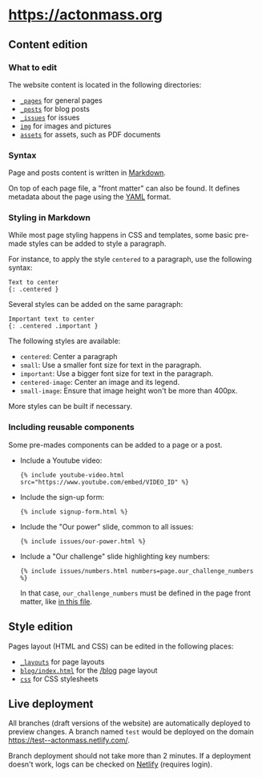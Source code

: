 # https://actonmass.org

## Content edition

### What to edit

The website content is located in the following directories:
- [`_pages`](/_pages) for general pages
- [`_posts`](/_posts) for blog posts
- [`_issues`](/_issues) for issues
- [`img`](/img) for images and pictures
- [`assets`](/assets) for assets, such as PDF documents

### Syntax

Page and posts content is written in [Markdown](https://www.markdownguide.org/basic-syntax/).

On top of each page file, a "front matter" can also be found. It defines metadata about the page using the [YAML](https://lzone.de/cheat-sheet/YAML) format. 

### Styling in Markdown

While most page styling happens in CSS and templates, some basic pre-made styles can be added to style a paragraph. 

For instance, to apply the style `centered` to a paragraph, use the following syntax:

```
Text to center
{: .centered }
```

Several styles can be added on the same paragraph:

```
Important text to center
{: .centered .important }
```

The following styles are available:

- `centered`: Center a paragraph
- `small`: Use a smaller font size for text in the paragraph.
- `important`: Use a bigger font size for text in the paragraph.
- `centered-image`: Center an image and its legend.
- `small-image`: Ensure that image height won't be more than 400px.

More styles can be built if necessary.

### Including reusable components

Some pre-mades components can be added to a page or a post.

- Include a Youtube video:
  ```
  {% include youtube-video.html src="https://www.youtube.com/embed/VIDEO_ID" %}
  ```
- Include the sign-up form:
  ```
  {% include signup-form.html %}
  ```
- Include the "Our power" slide, common to all issues:
  ```
  {% include issues/our-power.html %}
  ```
- Include a "Our challenge" slide highlighting key numbers:
  ```
  {% include issues/numbers.html numbers=page.our_challenge_numbers %}
  ```
  In that case, `our_challenge_numbers` must be defined in the page front matter, like [in this file](https://github.com/fpagnoux/actonmass-website/blob/adc9c288fb56c52f79b28e0edb57e0a8da3f4abd/_issues/climate.md).
  

## Style edition

Pages layout (HTML and CSS) can be edited in the following places:
- [`_layouts`](/_layouts) for page layouts
- [`blog/index.html`](/blog/index.html) for the [/blog](https://actonmass.org/blog/) page layout
- [`css`](/css) for CSS stylesheets


## Live deployment

All branches (draft versions of the website) are automatically deployed to preview changes. A branch named `test` would be deployed on the domain https://test--actonmass.netlify.com/.

Branch deployment should not take more than 2 minutes. 
If a deployment doesn't work, logs can be checked on [Netlify](https://app.netlify.com/sites/actonmass/deploys) (requires login).
